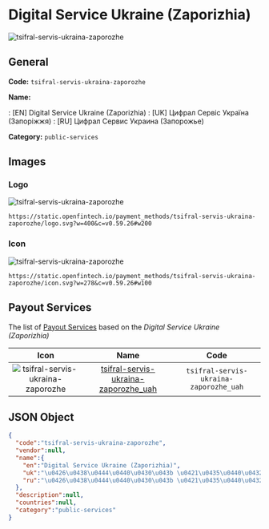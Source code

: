 
# Digital Service Ukraine (Zaporizhia) 
![tsifral-servis-ukraina-zaporozhe](https://static.openfintech.io/payment_methods/tsifral-servis-ukraina-zaporozhe/logo.svg?w=400&c=v0.59.26#w200)  

## General 
**Code:** `tsifral-servis-ukraina-zaporozhe` 
 
**Name:** 
 
:	[EN] Digital Service Ukraine (Zaporizhia) 
:	[UK] Цифрал Сервіс Україна (Запоріжжя) 
:	[RU] Цифрал Сервис Украина (Запорожье) 
 
**Category:** `public-services` 
 

## Images 

### Logo 
![tsifral-servis-ukraina-zaporozhe](https://static.openfintech.io/payment_methods/tsifral-servis-ukraina-zaporozhe/logo.svg?w=400&c=v0.59.26#w200)  

```
https://static.openfintech.io/payment_methods/tsifral-servis-ukraina-zaporozhe/logo.svg?w=400&c=v0.59.26#w200
```  

### Icon 
![tsifral-servis-ukraina-zaporozhe](https://static.openfintech.io/payment_methods/tsifral-servis-ukraina-zaporozhe/icon.svg?w=278&c=v0.59.26#w100)  

```
https://static.openfintech.io/payment_methods/tsifral-servis-ukraina-zaporozhe/icon.svg?w=278&c=v0.59.26#w100
```  

## Payout Services 
 
The list of [Payout Services](/payout-services/) based on the _Digital Service Ukraine (Zaporizhia)_ 

|Icon|Name|Code| 
|:---:|:---:|:---:| 
|![tsifral-servis-ukraina-zaporozhe](https://static.openfintech.io/payout_methods/tsifral-servis-ukraina-zaporozhe/icon.png?w=278&c=v0.59.26#w40) |[tsifral-servis-ukraina-zaporozhe_uah](/payout-services/tsifral-servis-ukraina-zaporozhe_uah/)|`tsifral-servis-ukraina-zaporozhe_uah`| 
 

## JSON Object 

```json
{
  "code":"tsifral-servis-ukraina-zaporozhe",
  "vendor":null,
  "name":{
    "en":"Digital Service Ukraine (Zaporizhia)",
    "uk":"\u0426\u0438\u0444\u0440\u0430\u043b \u0421\u0435\u0440\u0432\u0456\u0441 \u0423\u043a\u0440\u0430\u0457\u043d\u0430 (\u0417\u0430\u043f\u043e\u0440\u0456\u0436\u0436\u044f)",
    "ru":"\u0426\u0438\u0444\u0440\u0430\u043b \u0421\u0435\u0440\u0432\u0438\u0441 \u0423\u043a\u0440\u0430\u0438\u043d\u0430 (\u0417\u0430\u043f\u043e\u0440\u043e\u0436\u044c\u0435)"
  },
  "description":null,
  "countries":null,
  "category":"public-services"
}
```  

